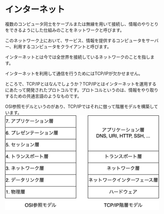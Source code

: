 # インターネット

複数のコンピュータ同士をケーブルまたは無線を用いて接続し、情報のやりとりをできるようにした仕組みのことをネットワークと呼びます。

このネットワーク上において、サービス、情報を提供するコンピュータをサーバー、利用するコンピュータをクライアントと呼びます。

インターネットとは今では全世界を接続しているネットワークのことを指します。

インターネットを利用して通信を行うためにはTCP/IPが欠かせません。

ところで、TCP/IPとはなんでしょうか？TCP/IPとはインターネットを運用するにあたって開発されたプロトコルです。プロトコルというのは、情報をやり取りするための共通言語のようなものです。

OSI参照モデルというのがあり、TCP/IPではそれに倣って階層モデルを構築しています。
![](../assets/osi-tcpip.png)
